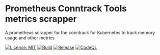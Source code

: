 # Prometheus Conntrack Tools metrics scrapper

A prometheus scrapper for the conntrack for Kubernetes to track memory usage and other metrics

[![License: MIT](https://img.shields.io/badge/License-MIT-blue.svg)](https://opensource.org/licenses/MIT) [![Build](https://github.com/cjlapao/prometheus-conntrack-scrapper-go/actions/workflows/build.yml/badge.svg)](https://github.com/cjlapao/prometheus-conntrack-scrapper-go/actions/workflows/build.yml) [![Release](https://github.com/cjlapao/prometheus-conntrack-scrapper-go/actions/workflows/release.yml/badge.svg)](https://github.com/cjlapao/prometheus-conntrack-scrapper-go/actions/workflows/release.yml) [![CodeQL](https://github.com/cjlapao/prometheus-conntrack-scrapper-go/actions/workflows/codeql-analysis.yml/badge.svg)](https://github.com/cjlapao/prometheus-conntrack-scrapper-go/actions/workflows/codeql-analysis.yml)